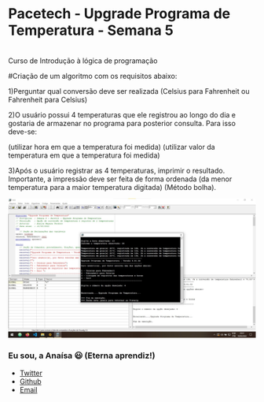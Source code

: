 # Pacetech - Upgrade Programa de Temperatura - Semana 5 

<br>Curso de Introdução à lógica de programação</br>

#Criação de um algoritmo com os requisitos abaixo:

1)Perguntar qual conversão deve ser realizada (Celsius para Fahrenheit ou Fahrenheit para Celsius)

2)O usuário possui 4 temperaturas que ele registrou ao longo do dia e gostaria de armazenar no programa para posterior consulta. Para isso deve-se:

(utilizar hora em que a temperatura foi medida)
(utilizar valor da temperatura em que a temperatura foi medida)

3)Após o usuário registrar as 4 temperaturas, imprimir o resultado. Importante, a impressão deve ser feita de forma ordenada (da menor temperatura para a maior temperatura digitada) (Método bolha).

![temperaturaHoras.jpg](temperaturaHoras.jpg)

### Eu sou, a Anaísa 😃 (Eterna aprendiz!)
- [Twitter](https://twitter.com/AnaisaMayara)
- [Github](https://github.com/anaisateodoro)
- [Email](anaisateodoro@gmail.com)

